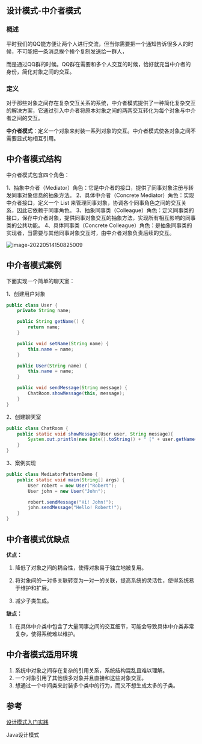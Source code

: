 ## 设计模式-中介者模式

### 概述

平时我们的QQ能方便让两个人进行交流，但当你需要把一个通知告诉很多人的时候，不可能把一条消息挨个挨个复制发送给一群人，

而是通过QQ群的时候。QQ群在需要和多个人交互的时候，恰好就充当中介者的身份，简化对象之间的交互。

### 定义

对于那些对象之间存在复杂交互关系的系统，中介者模式提供了一种简化复杂交互的解决方案，它通过引入中介者将原本对象之间的两两交互转化为每个对象与中介者之间的交互。

**中介者模式**：定义一个对象来封装一系列对象的交互。中介者模式使各对象之间不需要显式地相互引用。

## 中介者模式结构

中介者模式包含四个角色：

1、抽象中介者（Mediator）角色：它是中介者的接口，提供了同事对象注册与转发同事对象信息的抽象方法。
2、具体中介者（Concrete Mediator）角色：实现中介者接口，定义一个 List 来管理同事对象，协调各个同事角色之间的交互关系，因此它依赖于同事角色。
3、抽象同事类（Colleague）角色：定义同事类的接口，保存中介者对象，提供同事对象交互的抽象方法，实现所有相互影响的同事类的公共功能。
4、具体同事类（Concrete Colleague）角色：是抽象同事类的实现者，当需要与其他同事对象交互时，由中介者对象负责后续的交互。

![image-20220514150825009](https://blog-1300853183.cos.ap-chengdu.myqcloud.com/img/image-20220514150825009.png)

## 中介者模式案例

下面实现一个简单的聊天室：

1、创建用户对象

```java
public class User {
    private String name;

    public String getName() {
        return name;
    }

    public void setName(String name) {
        this.name = name;
    }

    public User(String name) {
        this.name = name;
    }

    public void sendMessage(String message) {
        ChatRoom.showMessage(this, message);
    }
}
```

2、创建聊天室

```java
public class ChatRoom {
    public static void showMessage(User user, String message){
        System.out.println(new Date().toString() + " [" + user.getName() +"] : " + message);
    }
}
```

3、案例实现

```java
public class MediatorPatternDemo {
    public static void main(String[] args) {
        User robert = new User("Robert");
        User john = new User("John");

        robert.sendMessage("Hi! John!");
        john.sendMessage("Hello! Robert!");
    }
}
```

## 中介者模式优缺点

**优点：**

1. 降低了对象之间的耦合性，使得对象易于独立地被复用。

2. 将对象间的一对多关联转变为一对一的关联，提高系统的灵活性，使得系统易于维护和扩展。
3. 减少子类生成。

**缺点：**

1. 在具体中介类中包含了大量同事之间的交互细节，可能会导致具体中介类非常复杂，使得系统难以维护。

## 中介者模式适用环境

1. 系统中对象之间存在复杂的引用关系，系统结构混乱且难以理解。
2. 一个对象引用了其他很多对象并且直接和这些对象交互。
3. 想通过一个中间类来封装多个类中的行为，而又不想生成太多的子类。

## 参考

[设计模式入门实践](https://www.cmsblogs.com/article/1407700152680058880)

Java设计模式